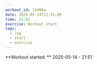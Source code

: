 ```yaml
---
workout_id: 13498a
date: 2025-05-14T21:51:09
time: 21:51
exercise: Workout start
tags:
  - log
  - start
  - exercise
---
```


**Workout started: ** 2025-05-14 - 21:51
